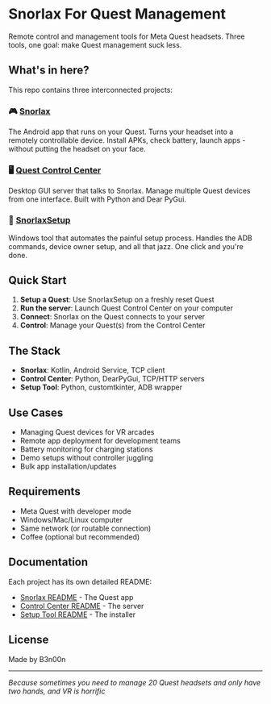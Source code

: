 # Snorlax For Quest Management

Remote control and management tools for Meta Quest headsets. Three tools, one goal: make Quest management suck less.

## What's in here?

This repo contains three interconnected projects:

### 🎮 [Snorlax](./snorlax/)
The Android app that runs on your Quest. Turns your headset into a remotely controllable device. Install APKs, check battery, launch apps - without putting the headset on your face.

### 🖥️ [Quest Control Center](./quest-control-center/)
Desktop GUI server that talks to Snorlax. Manage multiple Quest devices from one interface. Built with Python and Dear PyGui.

### 🔧 [SnorlaxSetup](./snorlax-setup/)
Windows tool that automates the painful setup process. Handles the ADB commands, device owner setup, and all that jazz. One click and you're done.

## Quick Start

1. **Setup a Quest**: Use SnorlaxSetup on a freshly reset Quest
2. **Run the server**: Launch Quest Control Center on your computer  
3. **Connect**: Snorlax on the Quest connects to your server
4. **Control**: Manage your Quest(s) from the Control Center

## The Stack

- **Snorlax**: Kotlin, Android Service, TCP client
- **Control Center**: Python, DearPyGui, TCP/HTTP servers
- **Setup Tool**: Python, customtkinter, ADB wrapper

## Use Cases

- Managing Quest devices for VR arcades
- Remote app deployment for development teams
- Battery monitoring for charging stations
- Demo setups without controller juggling
- Bulk app installation/updates

## Requirements

- Meta Quest with developer mode
- Windows/Mac/Linux computer
- Same network (or routable connection)
- Coffee (optional but recommended)

## Documentation

Each project has its own detailed README:
- [Snorlax README](./client/README.md) - The Quest app
- [Control Center README](./server/README.md) - The server
- [Setup Tool README](./setup/README.md) - The installer

## License

Made by B3n00n

---

*Because sometimes you need to manage 20 Quest headsets and only have two hands, and VR is horrific*